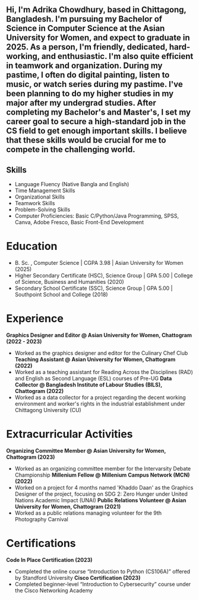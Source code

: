 ## Hi, I'm Adrika Chowdhury, based in Chittagong, Bangladesh. I'm pursuing my Bachelor of Science in Computer Science at the Asian University for Women, and expect to graduate in 2025. As a person, I'm friendly, dedicated, hard-working, and enthusiastic. I'm also quite efficient in teamwork and organization. During my pastime, I often do digital painting, listen to music, or watch series during my pastime. I've been planning to do my higher studies in my major after my undergrad studies. After completing my Bachelor's and Master's, I set my career goal to secure a high-standard job in the CS field to get enough important skills. I believe that these skills would be crucial for me to compete in the challenging world.

## Skills 
- Language Fluency (Native Bangla and English)
- Time Management Skills
- Organizational Skills
- Teamwork Skills
- Problem-Solving Skills
- Computer Proficiencies: Basic C/Python/Java Programming, SPSS, Canva, Adobe Fresco, Basic Front-End Development

# Education
- B. Sc. , Computer Science | CGPA 3.98 | Asian University for Women (2025)
- Higher Secondary Certificate (HSC), Science Group | GPA 5.00 | College of Science, Business and Humanities (2020)
- Secondary School Certificate (SSC), Science Group | GPA 5.00 | Southpoint School and College (2018)

# Experience
**Graphics Designer and Editor @ Asian University for Women, Chattogram (2022 - 2023)**
- Worked as the graphics designer and editor for the Culinary Chef Club
**Teaching Assistant @ Asian University for Women, Chattogram (2022)**
- Worked as a teaching assistant for Reading Across the Disciplines (RAD) and English as Second Language (ESL) courses of Pre-UG
**Data Collector @ Bangladesh Institute of Labour Studies (BILS), Chattogram (2022)**
- Worked as a data collector for a project regarding the decent working environment and worker's rights in the industrial establishment under Chittagong University (CU)

# Extracurricular Activities
**Organizing Committee Member @ Asian University for Women, Chattogram (2023)**
- Worked as an organizing committee member for the Intervarsity Debate Championship
**Millenium Fellow @ Millenium Campus Network (MCN) (2022)**
- Worked on a project for 4 months named 'Khaddo Daan' as the Graphics Designer of the project, focusing on SDG 2: Zero Hunger under United Nations Academic Impact (UNAI)
**Public Relations Volunteer @ Asian University for Women, Chattogram (2021)**
- Worked as a public relations managing volunteer for the 9th Photography Carnival

# Certifications
**Code In Place Certification (2023)**
- Completed the online course “Introduction to Python (CS106A)” offered by Standford University
**Cisco Certification (2023)**
- Completed beginner-level “Introduction to Cybersecurity” course under the Cisco Networking Academy
